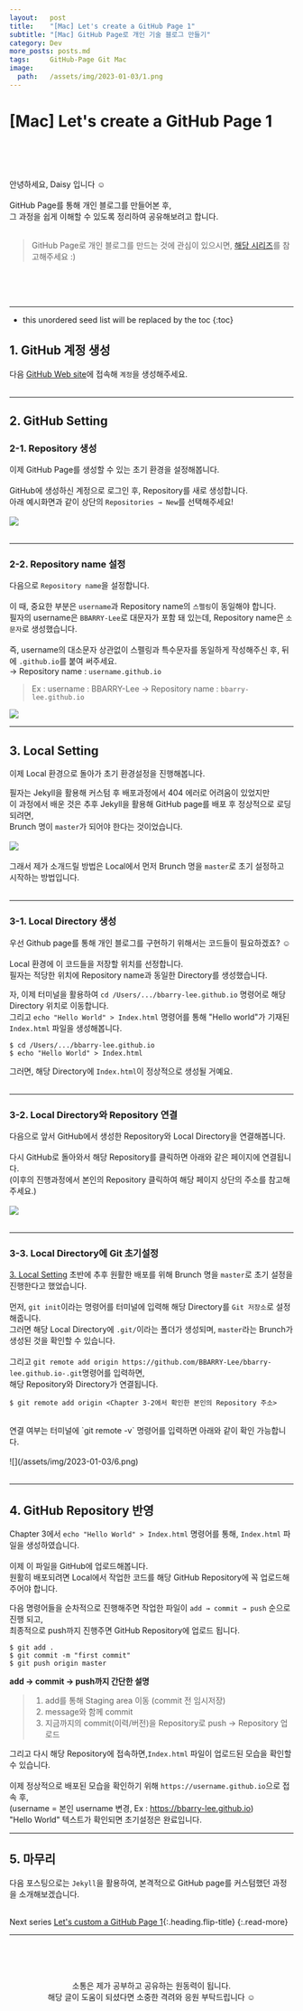 ```yaml
---
layout:   post
title:    "[Mac] Let's create a GitHub Page 1"
subtitle: "[Mac] GitHub Page로 개인 기술 블로그 만들기"
category: Dev
more_posts: posts.md
tags:     GitHub-Page Git Mac
image:
  path:   /assets/img/2023-01-03/1.png
---
```

# [Mac] Let's create a GitHub Page 1
<br><br><br>

안녕하세요, Daisy 입니다 ☺️ <br>
<br>
GitHub Page를 통해 개인 블로그를 만들어본 후, <br>
그 과정을 쉽게 이해할 수 있도록 정리하여 공유해보려고 합니다. <br>
<br>
> GitHub Page로 개인 블로그를 만드는 것에 관심이 있으시면, [해당 시리즈](/tag-github-page/)를 참고해주세요 :)<br>

<br><br><br>

---
<!-- Table of contents -->
* this unordered seed list will be replaced by the toc
{:toc}

<!-- text -->
## 1. GitHub 계정 생성

다음 [GitHub Web site](https://github.com/)에 접속해 `계정`을 생성해주세요. <br>
<br>


---

## 2. GitHub Setting
### 2-1. Repository 생성
이제 GitHub Page를 생성할 수 있는 초기 환경을 설정해봅니다.<br>
<br>
GitHub에 생성하신 계정으로 로그인 후, Repository를 새로 생성합니다.<br>
아래 예시화면과 같이 상단의 `Repositories → New`를 선택해주세요! <br><br>
![](/assets/img/2023-01-03/2.png)
<br>
<br>

---

### 2-2. Repository name 설정
다음으로 `Repository name`을 설정합니다. <br><br>
이 때, 중요한 부분은 `username`과 Repository name의 `스펠링`이 동일해야 합니다.<br>
필자의 username은 `BBARRY-Lee`로 대문자가 포함 돼 있는데, Repository name은 `소문자`로 생성했습니다.<br><br>
즉, username의 대소문자 상관없이 스펠링과 특수문자를 동일하게 작성해주신 후, 뒤에 `.github.io`를 붙여 써주세요.<br>
→ Repository name : `username.github.io`
>Ex : username : BBARRY-Lee → Repository name : `bbarry-lee.github.io`

![](/assets/img/2023-01-03/3.png) <br>

---

## 3. Local Setting
이제 Local 환경으로 돌아가 초기 환경설정을 진행해봅니다.<br>

필자는 Jekyll을 활용해 커스텀 후 배포과정에서 404 에러로 어려움이 있었지만<br>
이 과정에서 배운 것은 추후 Jekyll을 활용해 GitHub page를 배포 후 정상적으로 로딩되려면,<br>
Brunch 명이 `master`가 되어야 한다는 것이었습니다. <br><br>
![](/assets/img/2023-01-03/4.png)<br>
<br>
그래서 제가 소개드릴 방법은 Local에서 먼저 Brunch 명을 `master`로 초기 설정하고 시작하는 방법입니다. <br>
<br>

---

### 3-1. Local Directory 생성
우선 Github page를 통해 개인 블로그를 구현하기 위해서는 코드들이 필요하겠죠? ☺️<br>
<br>
Local 환경에 이 코드들을 저장할 위치를 선정합니다. <br>
필자는 적당한 위치에 Repository name과 동일한 Directory를 생성했습니다.<br>

자, 이제 터미널을 활용하여 `cd /Users/.../bbarry-lee.github.io` 명령어로 해당 Directory 위치로 이동합니다. <br>
그리고 `echo "Hello World" > Index.html` 명령어를 통해 "Hello world"가 기재된 `Index.html` 파일을 생성해봅니다. <br>


```shell
$ cd /Users/.../bbarry-lee.github.io
$ echo "Hello World" > Index.html
```
그러면, 해당 Directory에 `Index.html`이 정상적으로 생성될 거예요. <br>
<br>

---

### 3-2. Local Directory와 Repository 연결
다음으로 앞서 GitHub에서 생성한 Repository와 Local Directory을 연결해봅니다.<br>
<br>
다시 GitHub로 돌아와서 해당 Repository를 클릭하면 아래와 같은 페이지에 연결됩니다. <br>
(이후의 진행과정에서 본인의 Repository 클릭하여 해당 페이지 상단의 주소를 참고해주세요.)<br>
<br>
![](/assets/img/2023-01-03/5.png)<br>
<br>

---

### 3-3. Local Directory에 Git 초기설정
[3. Local Setting](#3-local-setting) 초반에 추후 원활한 배포를 위해 Brunch 명을 `master`로 초기 설정을 진행한다고 했었습니다.<br><br>
먼저, `git init`이라는 명령어를 터미널에 입력해 해당 Directory를 `Git 저장소`로 설정해줍니다.<br>
그러면 해당 Local Directory에 `.git/`이라는 폴더가 생성되며, `master`라는 Brunch가 생성된 것을 확인할 수 있습니다.<br>
<br>
그리고 `git remote add origin https://github.com/BBARRY-Lee/bbarry-lee.github.io-.git`명령어를 입력하면, <br>
해당 Repository와 Directory가 연결됩니다.<br>

```shell
$ git remote add origin <Chapter 3-2에서 확인한 본인의 Repository 주소>
```

<br>
연결 여부는 터미널에 `git remote -v` 명령어를 입력하면 아래와 같이 확인 가능합니다.<br>
<br>
![](/assets/img/2023-01-03/6.png)<br>
<br>

---

## 4. GitHub Repository 반영
Chapter 3에서 `echo "Hello World" > Index.html` 명령어를 통해, `Index.html` 파일을 생성하였습니다.<br>
<br>
이제 이 파일을 GitHub에 업로드해봅니다.<br>
원활히 배포되려면 Local에서 작업한 코드를 해당 GitHub Repository에 꼭 업로드해주어야 합니다.<br>

다음 명령어들을 순차적으로 진행해주면 작업한 파일이 `add → commit → push` 순으로 진행 되고,<br>
최종적으로 push까지 진행주면 GitHub Repository에 업로드 됩니다.<br>

``` shell
$ git add .
$ git commit -m "first commit"
$ git push origin master
```

**add → commit → push까지 간단한 설명**
>1. add를 통해 Staging area 이동 (commit 전 임시저장)
>2. message와 함께 commit
>3. 지금까지의 commit(이력/버전)을 Repository로 push → Repository 업로드



그리고 다시 해당 Repository에 접속하면,`Index.html` 파일이 업로드된 모습을 확인할 수 있습니다.<br>
<br>
이제 정상적으로 배포된 모습을 확인하기 위해 `https://username.github.io`으로 접속 후,<br>
(username = 본인 username 변경, Ex : https://bbarry-lee.github.io)<br>
"Hello World" 텍스트가 확인되면 초기설정은 완료입니다.<br>

---
## 5. 마무리

다음 포스팅으로는 `Jekyll`을 활용하여, 본격적으로 GitHub page를 커스텀했던 과정을 소개해보겠습니다.
<br><br>

Next series [Let's custom a GitHub Page 1](lets-custom-a-github-page-1){:.heading.flip-title}
{:.read-more}

---
<br><br><br>

<!-- Closing -->
<div align="center">
소통은 제가 공부하고 공유하는 원동력이 됩니다.<br>
해당 글이 도움이 되셨다면 소중한 격려와 응원 부탁드립니다 ☺️
</div>  


